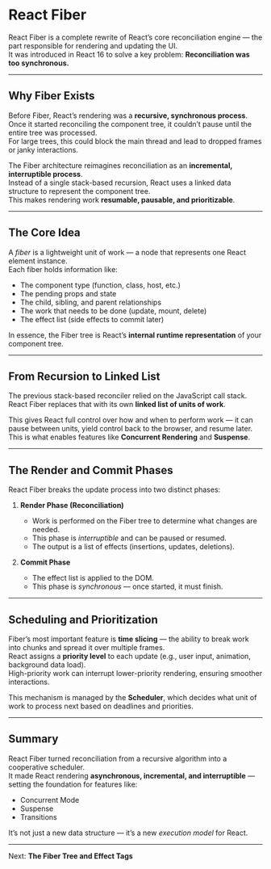 # React Fiber

React Fiber is a complete rewrite of React’s core reconciliation engine — the part responsible for rendering and updating the UI.  
It was introduced in React 16 to solve a key problem: **Reconciliation was too synchronous.**

---

## Why Fiber Exists

Before Fiber, React’s rendering was a **recursive, synchronous process**.  
Once it started reconciling the component tree, it couldn’t pause until the entire tree was processed.  
For large trees, this could block the main thread and lead to dropped frames or janky interactions.

The Fiber architecture reimagines reconciliation as an **incremental, interruptible process**.  
Instead of a single stack-based recursion, React uses a linked data structure to represent the component tree.  
This makes rendering work **resumable, pausable, and prioritizable**.

---

## The Core Idea

A *fiber* is a lightweight unit of work — a node that represents one React element instance.  
Each fiber holds information like:

- The component type (function, class, host, etc.)
- The pending props and state  
- The child, sibling, and parent relationships  
- The work that needs to be done (update, mount, delete)
- The effect list (side effects to commit later)

In essence, the Fiber tree is React’s **internal runtime representation** of your component tree.

---

## From Recursion to Linked List

The previous stack-based reconciler relied on the JavaScript call stack.  
React Fiber replaces that with its own **linked list of units of work**.  

This gives React full control over how and when to perform work — it can pause between units, yield control back to the browser, and resume later.  
This is what enables features like **Concurrent Rendering** and **Suspense**.

---

## The Render and Commit Phases

React Fiber breaks the update process into two distinct phases:

1. **Render Phase (Reconciliation)**  
   - Work is performed on the Fiber tree to determine what changes are needed.  
   - This phase is *interruptible* and can be paused or resumed.  
   - The output is a list of effects (insertions, updates, deletions).

2. **Commit Phase**  
   - The effect list is applied to the DOM.  
   - This phase is *synchronous* — once started, it must finish.

---

## Scheduling and Prioritization

Fiber’s most important feature is **time slicing** — the ability to break work into chunks and spread it over multiple frames.  
React assigns a **priority level** to each update (e.g., user input, animation, background data load).  
High-priority work can interrupt lower-priority rendering, ensuring smoother interactions.

This mechanism is managed by the **Scheduler**, which decides what unit of work to process next based on deadlines and priorities.

---

## Summary

React Fiber turned reconciliation from a recursive algorithm into a cooperative scheduler.  
It made React rendering **asynchronous, incremental, and interruptible** — setting the foundation for features like:

- Concurrent Mode  
- Suspense  
- Transitions  

It’s not just a new data structure — it’s a new *execution model* for React.

---

Next: **The Fiber Tree and Effect Tags**
